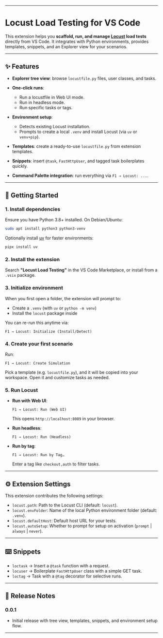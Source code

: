 
---

# Locust Load Testing for VS Code

This extension helps you **scaffold, run, and manage [Locust](https://locust.io/) load tests** directly from VS Code.
It integrates with Python environments, provides templates, snippets, and an Explorer view for your scenarios.

---

## ✨ Features

* **Explorer tree view**: browse `locustfile.py` files, user classes, and tasks.
* **One-click runs**:

  * Run a locustfile in Web UI mode.
  * Run in headless mode.
  * Run specific tasks or tags.
* **Environment setup**:

  * Detects existing Locust installation.
  * Prompts to create a local `.venv` and install Locust (via `uv` or `venv+pip`).
* **Templates**: create a ready-to-use `locustfile.py` from extension templates.
* **Snippets**: insert `@task`, `FastHttpUser`, and tagged task boilerplates quickly.
* **Command Palette integration**: run everything via `F1 → Locust: ...`.

---

## 🚀 Getting Started

### 1. Install dependencies

Ensure you have Python 3.8+ installed. On Debian/Ubuntu:

```bash
sudo apt install python3 python3-venv
```

Optionally install [uv](https://docs.astral.sh/uv/) for faster environments:

```bash
pipx install uv
```

### 2. Install the extension

Search **"Locust Load Testing"** in the VS Code Marketplace, or install from a `.vsix` package.

### 3. Initialize environment

When you first open a folder, the extension will prompt to:

* Create a `.venv` (with `uv` or `python -m venv`)
* Install the `locust` package inside

You can re-run this anytime via:

```
F1 → Locust: Initialize (Install/Detect)
```

### 4. Create your first scenario

Run:

```
F1 → Locust: Create Simulation
```

Pick a template (e.g. `locustfile.py`), and it will be copied into your workspace.
Open it and customize tasks as needed.

### 5. Run Locust

* **Run with Web UI**:

  ```
  F1 → Locust: Run (Web UI)
  ```

  This opens `http://localhost:8089` in your browser.

* **Run headless**:

  ```
  F1 → Locust: Run (Headless)
  ```

* **Run by tag**:

  ```
  F1 → Locust: Run by Tag…
  ```

  Enter a tag like `checkout,auth` to filter tasks.

---

## ⚙️ Extension Settings

This extension contributes the following settings:

* `locust.path`: Path to the Locust CLI (default: `locust`).
* `locust.envFolder`: Name of the local Python environment folder (default: `.venv`).
* `locust.defaultHost`: Default host URL for your tests.
* `locust.autoSetup`: Whether to prompt for setup on activation (`prompt` | `always` | `never`).

---

## ⌨️ Snippets

* `loctask` → Insert a `@task` function with a request.
* `locuser` → Boilerplate `FastHttpUser` class with a simple GET task.
* `loctag` → Task with a `@tag` decorator for selective runs.

---

## 📝 Release Notes

### 0.0.1

* Initial release with tree view, templates, snippets, and environment setup flow.

---


